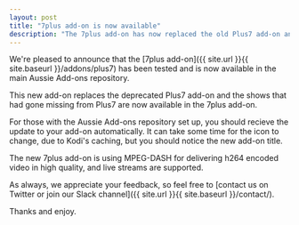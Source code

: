 ```yaml
---
layout: post
title: "7plus add-on is now available"
description: "The 7plus add-on has now replaced the old Plus7 add-on and in now available in the main Aussie Add-ons repository."
---
```


We're pleased to announce that the
[7plus add-on]({{ site.url }}{{ site.baseurl }}/addons/plus7)
has been tested and is now available in the main Aussie Add-ons repository.

This new add-on replaces the deprecated Plus7 add-on and the shows that had
gone missing from Plus7 are now available in the 7plus add-on.

For those with the Aussie Add-ons repository set up, you should recieve the
update to your add-on automatically. It can take some time for the icon to
change, due to Kodi's caching, but you should notice the new add-on title.

The new 7plus add-on is using MPEG-DASH for delivering h264 encoded video
in high quality, and live streams are supported.

As always, we appreciate your feedback, so feel free to [contact us on Twitter
or join our Slack channel]({{ site.url }}{{ site.baseurl }}/contact/).

Thanks and enjoy.

